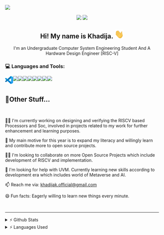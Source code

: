 ![](https://visitor-badge.glitch.me/badge?page_id=Khadija411.Khadija)
<p align='center'>
<a href="https://twitter.com/Khadija411"><img height="30" src="https://www.clipartmax.com/png/small/5-57134_the-twitter-logo-transparent.png"></a>
<a href="https://www.linkedin.com/in/khadijaak/"><img height="30" src="https://www.clipartmax.com/png/small/41-413941_ln-linkedin-logo-png.png"></a>
</p>

<h2 align="center">Hi! My name is Khadija. <img src="https://raw.githubusercontent.com/ABSphreak/ABSphreak/master/gifs/Hi.gif" width="30px"></h2>
<p align="center">I'm an Undergraduate Computer System Engineering Student And A Hardware Design Engineer [RISC-V]</p>

### 💻 Languages and Tools: 
  

<img align="left" alt="Visual Studio Code" width="26px" src="https://raw.githubusercontent.com/github/explore/80688e429a7d4ef2fca1e82350fe8e3517d3494d/topics/visual-studio-code/visual-studio-code.png" />
<img align="left" height="20" src="https://www.clipartmax.com/png/small/166-1666865_algoholic-a-coders-blog-matlab-icon-png.png">
<img align="left" height="20" src="http://tiny.cc/5h2ysz"> 
<img align="left" height="20" src="https://encrypted-tbn0.gstatic.com/images?q=tbn%3AANd9GcTzO9X0W6WNMpcWCryfTa0OpdkhCxmpywSQgw&usqp=CAU">
<img align="left" height="20" src="https://upload.wikimedia.org/wikipedia/en/e/ef/SystemVerilog_logo.png">
<img align="left" height="20" src="https://www.clipartmax.com/png/small/87-877926_git-git-icon.png">
<img align="left" height="20" src="https://www.clipartmax.com/png/small/36-362550_raspberry-pi-logo-raspberry-pi-logo.png">
<img align="left" height="20" src="https://www.clipartmax.com/png/middle/479-4795970_for-python-programming-language.png">
<img align="left" height="20" src="https://www.clipartmax.com/png/small/240-2409409_c-programming-icon-c-programming-language-icon.png">
<br />

<br />

## 🚀Other Stuff...

<br />

👩‍💻 I'm currently working on designing and verifying the RISCV based Processors and Soc, involved in projects related to my work for further enhancement and learning purposes.

🧠 My main motive for this year is to expand my literacy and willingly learn and contribute more to open source projects.

👯‍♀️ I'm looking to collaborate on more Open Source Projects which include development of RISCV and implementation.

🤔 I'm looking for help with UVM. Currently learning new skills according to development era which includes world of Metaverse and AI.

📫 Reach me via: khadijak.official@gmail.com

😄 Fun facts: Eagerly willing to learn new things every minute.


<br />

___

<details>
  <summary> ⚡️ Github Stats</summary>
  
<a href="https://github.com/Khadija411/github-readme-stats">
  <img align="center" src="https://github-readme-stats.vercel.app/api?username=Khadija411&show_icons=true&include_all_commits=true&hide_border=true&theme=prussian" alt="Khadija's github stats" />
</a>
</details>

<details>
  <summary> ⚡️ Languages Used</summary>
<a href="https://github.com/Khadija411/github-readme-stats">
  <img align="center" src="https://github-readme-stats.vercel.app/api/top-langs/?username=Khadija411&layout=compact&hide_border=true&theme=prussian" />
</a>
</details>

<!-- <img align="center" src="https://activity-graph.herokuapp.com/graph?username=Khadija411&bg_color=000000&color=4fff67&line=4fff67&point=ffffff&area=true&hide_border=true" /> -->
